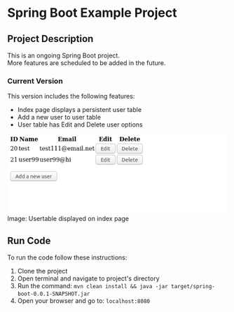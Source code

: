 # Spring Boot Example Project
## Project Description
This is an ongoing Spring Boot project.  
More features are scheduled to be added in the future.

### Current Version
This version includes the following features:
* Index page displays a persistent user table
* Add a new user to user table
* User table has Edit and Delete user options

![Screenshot: Index page](screen1.jpeg)  
Image: Usertable displayed on index page

## Run Code
To run the code follow these instructions:
1. Clone the project
1. Open terminal and navigate to project's directory
1. Run the command: `mvn clean install && java -jar target/spring-boot-0.0.1-SNAPSHOT.jar`
1. Open your browser and go to: `localhost:8080`
